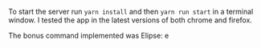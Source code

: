 To start the server run `yarn install` and then `yarn run start` in a terminal window.
I tested the app in the latest versions of both chrome and firefox. 

The bonus command implemented was Elipse:
e <X> <Y> <RX> <RY>

